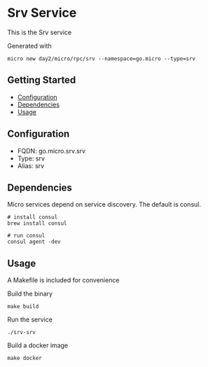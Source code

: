 # Srv Service

This is the Srv service

Generated with

```
micro new day2/micro/rpc/srv --namespace=go.micro --type=srv
```

## Getting Started

- [Configuration](#configuration)
- [Dependencies](#dependencies)
- [Usage](#usage)

## Configuration

- FQDN: go.micro.srv.srv
- Type: srv
- Alias: srv

## Dependencies

Micro services depend on service discovery. The default is consul.

```
# install consul
brew install consul

# run consul
consul agent -dev
```

## Usage

A Makefile is included for convenience

Build the binary

```
make build
```

Run the service
```
./srv-srv
```

Build a docker image
```
make docker
```